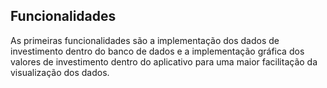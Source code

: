 ## Funcionalidades

As primeiras funcionalidades são a implementação dos 
dados de investimento dentro do banco de dados e a implementação
gráfica dos valores de investimento dentro do aplicativo para uma maior 
facilitação da visualização dos dados.
